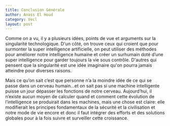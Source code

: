 ```yaml
---
title: Conclusion Générale
author: Anass El Houd
category: Vecl
layout: post
---
```


Comme on a vu, il y a plusieurs idées, points de vue et arguments sur la singularité technologique.  D'un côté, on trouve ceux qui croient que pour surmonter la super intelligence artificielle, on peut utiliser des méthodes pour améliorer notre intelligence humaine et créer un surhumain doté d’une super intelligence pour garder toujours la vie sous contrôle. D'autres qui pensent que la singularité est une idée imaginaire qu'on pourra jamais atteindre pour diverses raisons.

Mais ce qu’on sait c’est que personne n’a la moindre idée de ce qui se passe dans un cerveau humain…et on sait pas si une machine intelligente puisse un jour dépasser les fonctions de notre cerveau.
Aujourd’hui, il n’existe aucun moyen de calculer quand et comment cette évolution de l’intelligence se produirait dans les machines, mais une chose est claire: elle modifierait les principes fondamentaux de la sécurité et la civilisation et notre mode de vie encore et donc il faut intégrer des efforts et des solutions globales pour à la fois suivre et surveiller cette croissance. 

